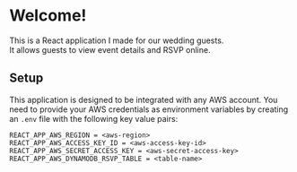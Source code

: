 # Welcome!

This is a React application I made for our wedding guests.<br/>
It allows guests to view event details and RSVP online.<br/>

## Setup
This application is designed to be integrated with any AWS account.
You need to provide your AWS credentials as environment variables by creating an `.env` file with the following key value pairs:
```
REACT_APP_AWS_REGION = <aws-region>
REACT_APP_AWS_ACCESS_KEY_ID = <aws-access-key-id>
REACT_APP_AWS_SECRET_ACCESS_KEY = <aws-secret-access-key>
REACT_APP_AWS_DYNAMODB_RSVP_TABLE = <table-name>
```